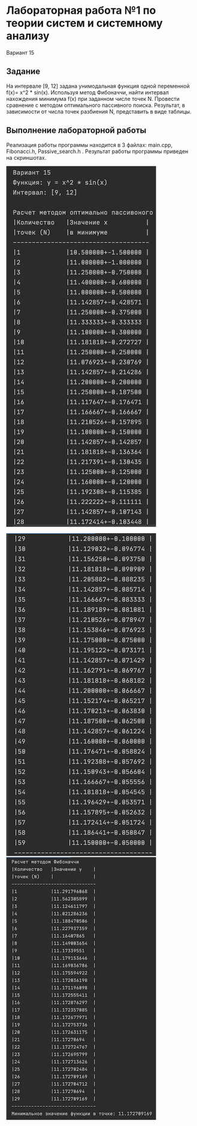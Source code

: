 # Лабораторная работа №1 по теории систем и системному анализу

Вариант 15

## Задание

На интервале [9, 12] задана унимодальная функция одной переменной f(x)= x^2 * sin(x). Используя метод Фибоначчи,  найти  интервал  нахождения  минимума f(x) при  заданном числе точек N. Провести сравнение с методом оптимального пассивного поиска. Результат, в зависимости от числа точек разбиения N, представить в виде таблицы.   

## Выполнение лабораторной работы

Реализация работы программы находится в 3 файлах: main.cpp, Fibonacci.h, Passive_search.h .
Результат работы программы приведен на скриншотах.

![lab-01_Part1](https://github.com/HvarZ/tsisa_lab01/blob/master/screenshot/screen1.png)

![lab-01_Part2_1](https://github.com/HvarZ/tsisa_lab01/blob/master/screenshot/screen2.png)
![lab-01_Part2_2](https://github.com/HvarZ/tsisa_lab01/blob/master/screenshot/screen3.png)
